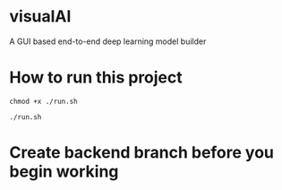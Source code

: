 # visualAI
A GUI based end-to-end deep learning model builder



# How to run this project
```shell
chmod +x ./run.sh
```
```shell
./run.sh
```

# Create backend branch before you begin working
